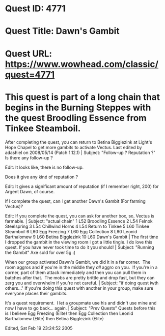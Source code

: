 # Quest ID: 4771
# Quest Title: Dawn's Gambit
# Quest URL: https://www.wowhead.com/classic/quest=4771
# This quest is part of a long chain that begins in the Burning Steppes with the quest Broodling Essence from Tinkee Steamboil.

After completing the quest, you can return to Betina Bigglezink at Light's Hope Chapel to get more gambits to activate Vectus.
Last edited by adashiel on 2008/05/14 (Patch 1.12.1) | Subject: "Follow-up ? Reputation ?"
Is there any follow-up ?

Edit: It looks like, there is no follow-up.

Does it give any kind of reputation ?

Edit: It gives a significant amount of reputation (if I remember right, 200) for Argent Dawn, of course.

If I complete the quest, can I get another Dawn's Gambit (For farming Vectus)?

Edit: If you complete the quest, you can ask for another box, so, Vectus is farmable. | Subject: "actual chain"
1 L52 Broodling Essence
2 L54 Felnok Steelspring
3 L54 Chillwind Horns
4 L54 Return to Tinkee
5 L60 Tinkee Steamboil
6 L60 Egg Freezing
7 L60 Egg Collection
8 L60 Leonid Barthalomew
9 L60 Betina Bigglezink
10 L60 Dawn's Gambit | The first time I dropped the gambit in the viewing room I got a little tingle. I do love this quest. If you have never took time to do it you should! | Subject: "Running the Gambit"
Axe sold for over 5g :)

When our group activated Dawn's Gambit, we did it in a far corner.  The room aggros and if you're in the middle they *all* aggro on you.  If you're in a corner, part of them attack immediately and then you can pull them in batches after that.  The mobs are pretty brittle and drop fast, but they can zerg you and overwhelm if you're not careful. | Subject: "if doing quest iwth others..."
If you're doing this quest with another in your group, make sure everyone places their gambits. 

It's a quest requirement.  I let a groupmate use his and didn't use mine and now I have to go back... again. | Subject: "Prev Quests"
Quests before this is I believe
Egg Freezing (Elite) then
Egg Collection then
Leonid Barthalomew (Elite) then
Betina Bigglezink (Elite)

Edited, Sat Feb 19 23:24:52 2005